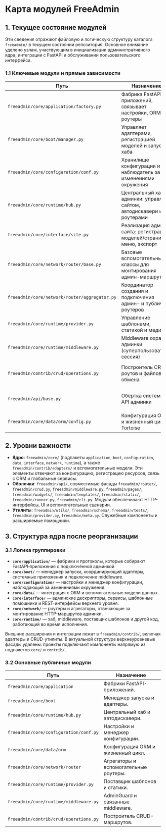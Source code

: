 # Карта модулей FreeAdmin

## 1. Текущее состояние модулей

Эти сведения отражают файловую и логическую структуру каталога `freeadmin/` в текущем состоянии репозитория. Основное внимание уделено узлам, участвующим в инициализации административного ядра, интеграции с FastAPI и обслуживании пользовательского интерфейса.

### 1.1 Ключевые модули и прямые зависимости

| Путь | Назначение | Прямые зависимости первого порядка |
| --- | --- | --- |
| `freeadmin/core/application/factory.py` | Фабрика FastAPI-приложений, связывает настройки, ORM и роутеры | `freeadmin.core.boot.BootManager`, `freeadmin.core.data.orm.ORMConfig/ORMLifecycle`, `freeadmin.core.network.router.AdminRouter`, `freeadmin.core.runtime.hub.admin_site` |
| `freeadmin/core/boot/manager.py` | Управляет адаптерами, регистрацией моделей и запуском хаба | Реестр адаптеров (`freeadmin.contrib.adapters`), системные настройки (`freeadmin.core.configuration.conf`), посредник `freeadmin.core.runtime.middleware.AdminGuardMiddleware`, хаб `freeadmin.core.runtime.hub` |
| `freeadmin/core/configuration/conf.py` | Хранилище конфигурации и наблюдатель за изменениями окружения | `os`, `pathlib`, синхронизация через `threading.RLock` |
| `freeadmin/core/runtime/hub.py` | Центральный хаб админки: управляет сайтом, автодискавери и роутерами | Настройки (`freeadmin.core.configuration.conf`), `freeadmin.core.interface.site.AdminSite`, `freeadmin.core.interface.discovery.DiscoveryService`, `freeadmin.core.network.router.AdminRouter`, `freeadmin.core.boot.admin` |
| `freeadmin/core/interface/site.py` | Реализация админ-сайта: регистрация моделей/страниц, меню, экспорт | Сервисы интерфейса (`freeadmin.core.interface.*`), адаптеры, CRUD, API карточек, поставщик шаблонов, проверки миграций |
| `freeadmin/core/network/router/base.py` | Базовые вспомогательные классы для монтирования админ-маршрутов | `fastapi.FastAPI`, `freeadmin.core.interface.templates.TemplateService`, `freeadmin.core.interface.site.AdminSite` |
| `freeadmin/core/network/router/aggregator.py` | Координатор создания и подключения админ- и публичных роутеров | `freeadmin.core.network.router.base.RouterFoundation`, `fastapi.APIRouter`, `freeadmin.core.interface.site.AdminSite`, `freeadmin.core.interface.templates.TemplateService` |
| `freeadmin/core/runtime/provider.py` | Управление шаблонами, статикой и медиа | `fastapi`, `starlette.staticfiles.StaticFiles`, `freeadmin.core.configuration.conf.FreeAdminSettings`, `freeadmin.core.interface.settings.system_config` |
| `freeadmin/core/runtime/middleware.py` | Middleware охраны админки (суперпользователь, сессия) | `starlette` middleware, `freeadmin.core.configuration.conf`, `freeadmin.core.interface.settings`, `freeadmin.core.boot.admin` |
| `freeadmin/contrib/crud/operations.py` | Построитель CRUD-роутов и файлового обмена | `fastapi`, сервисы `freeadmin.core.interface`, `freeadmin.core.configuration.conf`, `freeadmin.core.interface.settings`, `freeadmin.core.interface.services` |
| `freeadmin/api/base.py` | Обёртка системного API админки | `fastapi.APIRouter`, `freeadmin.contrib.adapters.BaseAdapter`, системные API `freeadmin.contrib.apps.system.api.views`, сервисы `freeadmin.core.interface` |
| `freeadmin/core/data/orm/config.py` | Конфигурация ORM и жизненный цикл Tortoise | `tortoise` ORM, реестр адаптеров, классификатор ошибок миграций (`freeadmin.utils.migration_errors`) |

## 2. Уровни важности

- **Ядро**: `freeadmin/core/` (подпакеты `application`, `boot`, `configuration`, `data`, `interface`, `network`, `runtime`), а также `freeadmin/contrib/adapters/` и вспомогательные модели. Эти элементы отвечают за конфигурацию, регистрацию ресурсов, связь с ORM и глобальные сервисы.
- **Оболочки**: `freeadmin/api/`, совместимые фасады `freeadmin/router/`, `freeadmin/crud.py`, `freeadmin/middleware.py`, `freeadmin/pages/`, `freeadmin/widgets/`, `freeadmin/templates/`, `freeadmin/static/`, `freeadmin/runner.py`, `freeadmin/cli.py`. Модули обеспечивают HTTP-интерфейсы, UI и вспомогательные сценарии.
- **Утилиты**: `freeadmin/utils/`, `freeadmin/schema/`, `freeadmin/tests/`, `freeadmin/provider.py`, `freeadmin/meta.py`. Служебные компоненты и расширяемые помощники.

## 3. Структура ядра после реорганизации

### 3.1 Логика группировки

* **`core/application/`** — фабрики и протоколы, которые собирают FastAPI‑приложения с подключённой админкой.
* **`core/boot/`** — менеджер запуска, координирующий адаптеры, системные приложения и подключение middleware.
* **`core/configuration/`** — настройки и менеджер конфигурации, наблюдающий за изменениями окружения.
* **`core/data/`** — интеграция с ORM и вспомогательные модели данных.
* **`core/interface/`** — админские дескрипторы, сервисы, шаблонные помощники и REST-интерфейсы верхнего уровня.
* **`core/network/`** — роутеры и агрегаторы, отвечающие за монтирование HTTP-маршрутов админки.
* **`core/runtime/`** — хаб, middleware, поставщик шаблонов и другой код, работающий во время исполнения.

Внешние расширения и интеграции лежат в `freeadmin/contrib/`, включая адаптеры и CRUD-утилиты. В актуальной структуре верхнеуровневые фасады удалены: проекты подключают компоненты напрямую из подпакетов `core/` и `contrib/`.

### 3.2 Основные публичные модули

| Путь | Назначение |
| --- | --- |
| `freeadmin/core/application` | Фабрики FastAPI-приложений. |
| `freeadmin/core/boot` | Менеджер запуска и адаптеры. |
| `freeadmin/core/runtime/hub.py` | Центральный хаб и автодискавери. |
| `freeadmin/core/configuration/conf.py` | Настройки и менеджер конфигурации. |
| `freeadmin/core/data/orm` | Конфигурация ORM и жизненный цикл. |
| `freeadmin/core/network/router` | Агрегаторы и вспомогательные роутеры. |
| `freeadmin/core/runtime/provider.py` | Поставщик шаблонов и статики. |
| `freeadmin/core/runtime/middleware.py` | AdminGuard и связанные middleware. |
| `freeadmin/contrib/crud/operations.py` | Построитель CRUD-маршрутов. |

